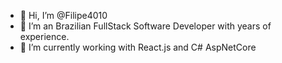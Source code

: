 - 👋 Hi, I’m @Filipe4010
- 👀 I’m an Brazilian FullStack Software Developer with years of experience.
- 🌱 I’m currently working with React.js and C# AspNetCore
